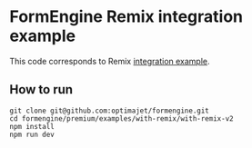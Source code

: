 # FormEngine Remix integration example

This code corresponds to Remix [integration example](https://formengine.io/documentation/usage-with-remix).

## How to run

```shell
git clone git@github.com:optimajet/formengine.git
cd formengine/premium/examples/with-remix/with-remix-v2
npm install
npm run dev
```
